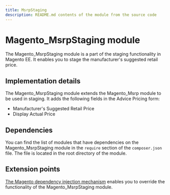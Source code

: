 ```yaml
---
title: MsrpStaging
description: README.md contents of the module from the source code
---
```


# Magento_MsrpStaging module

The Magento_MsrpStaging module is a part of the staging functionality in Magento EE. It enables you to stage the manufacturer's suggested retail price.

## Implementation details

The Magento_MsrpStaging module extends the Magento_Msrp module to be used in staging. It adds the following fields in the Advice Pricing form:

- Manufacturer's Suggested Retail Price
- Display Actual Price

## Dependencies

You can find the list of modules that have dependencies on the Magento_MsrpStaging module in the `require` section of the `composer.json` file. The file is located in the root directory of the module.

## Extension points

[The Magento dependency injection mechanism](https://developer.adobe.com/commerce/php/development/components/dependency-injection/) enables you to override the functionality of the Magento_MsrpStaging module.
